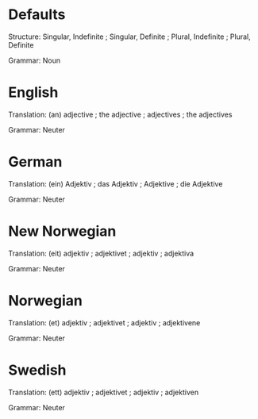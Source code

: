 Defaults
========

Structure: Singular, Indefinite ; Singular, Definite ; Plural, Indefinite ; Plural, Definite

Grammar:   Noun



English
=======

Translation: (an) adjective ; the adjective ; adjectives ; the adjectives

Grammar:     Neuter



German
======

Translation: (ein) Adjektiv ; das Adjektiv ; Adjektive ; die Adjektive

Grammar:     Neuter



New Norwegian
=============

Translation: (eit) adjektiv ; adjektivet ; adjektiv ; adjektiva

Grammar:     Neuter



Norwegian
=========

Translation: (et) adjektiv ; adjektivet ; adjektiv ; adjektivene

Grammar:     Neuter



Swedish
=======

Translation: (ett) adjektiv ; adjektivet ; adjektiv ; adjektiven

Grammar:     Neuter
